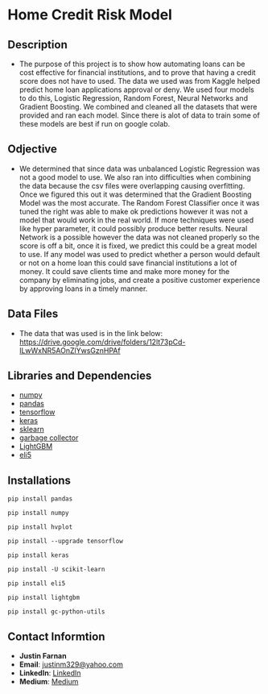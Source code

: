 # Home Credit Risk Model

## Description
* The purpose of this project is to show how automating loans can be cost effective for financial institutions, and to prove that having a credit score does not have to used. The data we used was from Kaggle helped predict home loan applications approval or deny. We used four models to do this, Logistic Regression, Random Forest, Neural Networks and Gradient Boosting. We combined and cleaned all the datasets that were provided and ran each model. Since there is alot of data to train some of these models are best if run on google colab.

## Odjective 
* We determined that since data was unbalanced Logistic Regression was not a good model to use. We also ran into difficulties when combining the data because the csv files were overlapping causing overfitting. Once we figured this out it was determined that the Gradient Boosting Model was the most accurate. The Random Forest Classifier once it was tuned the right was able to make ok predictions however it was not a model that would work in the real world. If more techniques were used like hyper parameter, it could possibly produce better results. Neural Network is a possible however the data was not cleaned properly so the score is off a bit, once it is fixed, we predict this could be a great model to use. If any model was used to predict whether a person would default or not on a home loan this could save financial institutions a lot of money. It could save clients time and make more money for the company by eliminating jobs, and create a positive customer experience by approving loans in a timely manner.

## Data Files

* The data that was used is in the link below:
https://drive.google.com/drive/folders/12lt73pCd-lLwWxNR5AOnZlYwsGznHPAf

## Libraries and Dependencies
- [numpy](https://numpy.org/)
- [pandas](https://pandas.pydata.org/)
- [tensorflow](https://www.tensorflow.org/)
- [keras](https://keras.io/)
- [sklearn](https://scikit-learn.org/stable/)
- [garbage collector](https://docs.python.org/3/library/gc.html)
- [LightGBM](https://lightgbm.readthedocs.io/en/latest/Python-Intro.html)
- [eli5](https://eli5.readthedocs.io/en/latest/overview.html)

## Installations

`pip install pandas`

`pip install numpy`

`pip install hvplot`

`pip install --upgrade tensorflow`

`pip install keras`

`pip install -U scikit-learn`

`pip install eli5`

`pip install lightgbm`

`pip install gc-python-utils`

## Contact Informtion
- **Justin Farnan**
- **Email**: justinm329@yahoo.com
- **LinkedIn**: [LinkedIn](https://www.linkedin.com/in/justin-farnan/)
- **Medium**: [Medium](https://medium.com/@justinfarnan)

